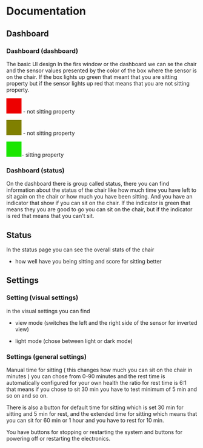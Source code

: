 # Documentation
## Dashboard
### Dashboard (dashboard)

The basic UI design
In the firs window or the dashboard we can se the chair and the sensor values presented by the color of the box where the sensor is on the chair. If the box lights up green that meant that you are sitting property but if the sensor lights up red that means that you are not sitting property. 

![image-20210211160359658](https://github.com/Macka323/chair/blob/main/images/image-20210211160359658.png?raw=true) - not sitting property

![image-20210211161725392](https://github.com/Macka323/chair/blob/main/images/image-20210211161725392.png?raw=true) - not sitting property

![image-20210211155147449](https://github.com/Macka323/chair/blob/main/images/image-20210211155147449.png?raw=true)- sitting property

### Dashboard (status)

On the dashboard there is group called status, there you can find information about the status of the chair like how much time you have left to sit again on the chair or how much you have been sitting. And you have an indicator that show if you can sit on the chair. If the indicator is green that means they you are good to go you can sit on the chair, but if the indicator is red that means that you can't sit. 

## Status 

In the status page you can see the overall stats of the chair

- how well have you being sitting and score for sitting better


## Settings

### Setting (visual settings)

in the visual settings you can find 
- view mode (switches the left and the right side of the sensor for inverted view)

- light mode (chose between light or dark mode)


### Settings (general settings)

Manual time for sitting ( this changes how much you can sit on the chair in minutes ) you can chose from 0-90 minutes and the rest time is automatically configured for your own health
the ratio for rest time is 6:1 that means if you chose to sit 30 min you have to test minimum of 5 min and so on and so on.

There is also a button for default time for sitting which is set 30 min for sitting and 5 min for rest, and the extended time for sitting which means that you can sit for 60 min or 1 hour and you have to rest for 10 min.

You have buttons for stopping or restarting the system and buttons for powering off or restarting the electronics.



  






